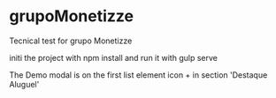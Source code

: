 # grupoMonetizze
Tecnical test for grupo Monetizze

initi the project with npm install and run it with gulp serve

The Demo modal is on the first list element icon + in section 'Destaque Aluguel'
